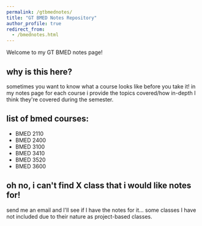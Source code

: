 ```yaml
---
permalink: /gtbmednotes/
title: "GT BMED Notes Repository"
author_profile: true
redirect_from: 
  - /bmednotes.html
---
```


Welcome to my GT BMED notes page! 

why is this here?
------
sometimes you want to know what a course looks like before you take it! in my notes page for each course i provide the topics covered/how in-depth I think they're covered during the semester.

list of bmed courses:
------
- BMED 2110
- BMED 2400
- BMED 3100
- BMED 3410
- BMED 3520
- BMED 3600

oh no, i can't find X class that i would like notes for! 
------
send me an email and I'll see if I have the notes for it... some classes I have not included due to their nature as project-based classes.
